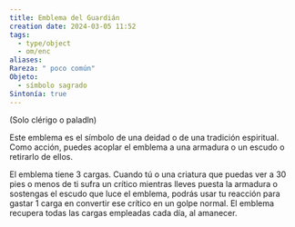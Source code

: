 ```yaml
---
title: Emblema del Guardián
creation date: 2024-03-05 11:52
tags:
  - type/object
  - om/enc
aliases: 
Rareza: " poco común"
Objeto:
  - símbolo sagrado
Sintonía: true
---
```

(Solo clérigo o paladln)

Este emblema es el símbolo de una deidad o de una tradición espiritual. Como acción, puedes acoplar el emblema a una armadura o un escudo o retirarlo de ellos.

El emblema tiene 3 cargas. Cuando tú o una criatura que puedas ver a 30 pies o menos de ti sufra un crítico mientras lleves puesta la armadura o sostengas el escudo que luce el emblema, podrás usar tu reacción para gastar 1 carga en convertir ese crítico en un golpe normal.
El emblema recupera todas las cargas empleadas cada día, al amanecer.